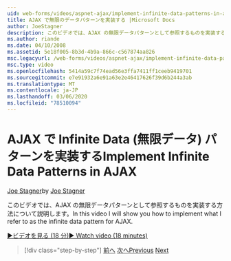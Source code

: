 ```yaml
---
uid: web-forms/videos/aspnet-ajax/implement-infinite-data-patterns-in-ajax
title: AJAX で無限のデータパターンを実装する |Microsoft Docs
author: JoeStagner
description: このビデオでは、AJAX の無限データパターンとして参照するものを実装する方法について説明します。
ms.author: riande
ms.date: 04/10/2008
ms.assetid: 5e18f005-8b3d-4b9a-866c-c567874aa826
msc.legacyurl: /web-forms/videos/aspnet-ajax/implement-infinite-data-patterns-in-ajax
msc.type: video
ms.openlocfilehash: 5414a59c7f74ead56e3ffa7411ff1ceeb9419701
ms.sourcegitcommit: e7e91932a6e91a63e2e46417626f39d6b244a3ab
ms.translationtype: MT
ms.contentlocale: ja-JP
ms.lasthandoff: 03/06/2020
ms.locfileid: "78510094"
---
```

# <a name="implement-infinite-data-patterns-in-ajax"></a><span data-ttu-id="6651b-103">AJAX で Infinite Data (無限データ) パターンを実装する</span><span class="sxs-lookup"><span data-stu-id="6651b-103">Implement Infinite Data Patterns in AJAX</span></span>

<span data-ttu-id="6651b-104">[Joe Stagner](https://github.com/JoeStagner)</span><span class="sxs-lookup"><span data-stu-id="6651b-104">by [Joe Stagner](https://github.com/JoeStagner)</span></span>

<span data-ttu-id="6651b-105">このビデオでは、AJAX の無限データパターンとして参照するものを実装する方法について説明します。</span><span class="sxs-lookup"><span data-stu-id="6651b-105">In this video I will show you how to implement what I refer to as the infinite data pattern for AJAX.</span></span>

[<span data-ttu-id="6651b-106">&#9654;ビデオを見る (18 分)</span><span class="sxs-lookup"><span data-stu-id="6651b-106">&#9654; Watch video (18 minutes)</span></span>](https://channel9.msdn.com/Blogs/ASP-NET-Site-Videos/implement-infinite-data-patterns-in-ajax)

> [!div class="step-by-step"]
> <span data-ttu-id="6651b-107">[前へ](use-aspnet-ajax-cascading-drop-down-control-to-access-a-database.md)
> [次へ](basic-aspnet-authentication-in-an-ajax-enabled-application.md)</span><span class="sxs-lookup"><span data-stu-id="6651b-107">[Previous](use-aspnet-ajax-cascading-drop-down-control-to-access-a-database.md)
[Next](basic-aspnet-authentication-in-an-ajax-enabled-application.md)</span></span>
